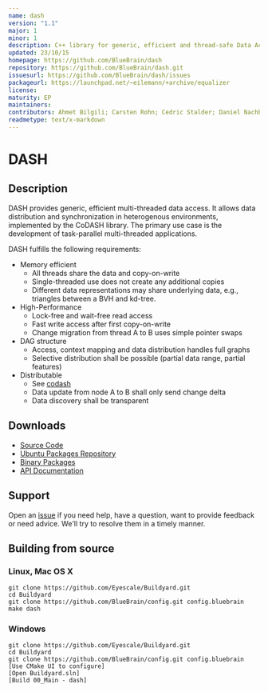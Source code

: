 ```yaml
---
name: dash
version: "1.1"
major: 1
minor: 1
description: C++ library for generic, efficient and thread-safe Data Access and Sharing
updated: 23/10/15
homepage: https://github.com/BlueBrain/dash
repository: https://github.com/BlueBrain/dash.git
issuesurl: https://github.com/BlueBrain/dash/issues
packageurl: https://launchpad.net/~eilemann/+archive/equalizer
license: 
maturity: EP
maintainers: 
contributors: Ahmet Bilgili; Carsten Rohn; Cedric Stalder; Daniel Nachbaur; Daniel Pfeifer; Dardo D Kleiner; Fabien Delalondre; Jafet Villafranca; John Biddiscombe; Juan Hernando; Julio Delgado; Marwan; Raphael Dumusc; Sarah Amsellem; Stefan Eilemann; Valentin Haenel; marwan-abdellah
readmetype: text/x-markdown
---
```

# DASH
## Description

DASH provides generic, efficient multi-threaded data access. It allows data
distribution and synchronization in heterogenous environments, implemented by
the CoDASH library. The primary use case is the development of task-parallel
multi-threaded applications.

DASH fulfills the following requirements:

* Memory efficient
    * All threads share the data and copy-on-write
    * Single-threaded use does not create any additional copies
    * Different data representations may share underlying data, e.g.,
      triangles between a BVH and kd-tree.
* High-Performance
    * Lock-free and wait-free read access
    * Fast write access after first copy-on-write
    * Change migration from thread A to B uses simple pointer swaps
* DAG structure
    * Access, context mapping and data distribution handles full graphs
    * Selective distribution shall be possible (partial data range,
      partial features)
* Distributable
    * See [codash](https://github.com/BlueBrain/codash)
    * Data update from node A to B shall only send change delta
    * Data discovery shall be transparent

## Downloads

* [Source Code](https://github.com/BlueBrain/dash/tags)
* [Ubuntu Packages Repository](https://launchpad.net/~eilemann/+archive/equalizer/)
* [Binary Packages](https://github.com/BlueBrain/dash/downloads)
* [API Documentation](http://bluebrain.github.com/)

## Support

Open an [issue](https://github.com/BlueBrain/dash/issues/new) if you need help,
have a question, want to provide feedback or need advice. We'll try to resolve
them in a timely manner.

## Building from source
### Linux, Mac OS X

    git clone https://github.com/Eyescale/Buildyard.git
    cd Buildyard
    git clone https://github.com/BlueBrain/config.git config.bluebrain
    make dash

### Windows

    git clone https://github.com/Eyescale/Buildyard.git
    cd Buildyard
    git clone https://github.com/BlueBrain/config.git config.bluebrain
    [Use CMake UI to configure]
    [Open Buildyard.sln]
    [Build 00_Main - dash]

